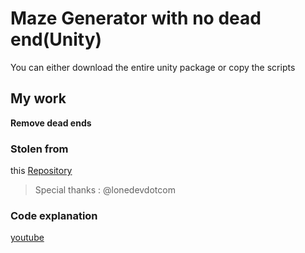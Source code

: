 # Maze Generator with no dead end(Unity)
You can either download the entire unity package or copy the scripts

## My work
  **Remove dead ends**

### Stolen from
 this [Repository](https://github.com/lonedevdotcom/MazeGenerator]) 
  > Special thanks : @lonedevdotcom

### Code explanation
   [youtube](https://www.youtube.com/watch?v=IrO4mswO2o4)

